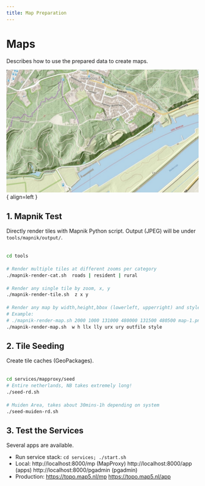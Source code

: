 ```yaml
---
title: Map Preparation
---
```


# Maps

Describes how to use the prepared data to create maps. 

![map5topo](../assets/images/map5topo-oosterbeek-2.jpg){ align=left }

## 1. Mapnik Test

Directly render tiles with Mapnik Python script. Output (JPEG) will be
under `tools/mapnik/output/`.


``` {.bash linenums="1"}

cd tools

# Render multiple tiles at different zooms per category
./mapnik-render-cat.sh  roads | resident | rural

# Render any single tile by zoom, x, y
./mapnik-render-tile.sh  z x y

# Render any map by width,height,bbox (lowerleft, upperright) and style
# Example: 
# ./mapnik-render-map.sh 2000 1000 131000 480000 131500 480500 map-1.png map5topo.xml
./mapnik-render-map.sh  w h llx lly urx ury outfile style

```

## 2. Tile Seeding

Create tile caches (GeoPackages).


``` {.bash linenums="1"}

cd services/mapproxy/seed
# Entire netherlands, NB takes extremely long!
./seed-rd.sh

# Muiden Area, takes about 30mins-1h depending on system
./seed-muiden-rd.sh

```

## 3. Test the Services

Several apps are available.

* Run service stack: `cd services; ./start.sh`
* Local: http://localhost:8000/mp (MapProxy) http://localhost:8000/app (apps) http://localhost:8000/pgadmin (pgadmin)
* Production: https://topo.map5.nl/mp https://topo.map5.nl/app
